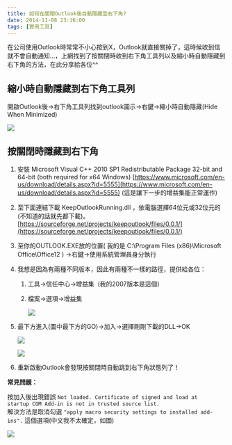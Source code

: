 ```yaml
---
title: 如何在關閉Outlook後自動隱藏至右下角?
date: 2014-11-08 23:16:00
tags: [實用工具]
---
```


在公司使用Outlook時常常不小心按到X，Outlook就直接關掉了，這時候收到信就不會自動通知...，上網找到了按關閉時收到右下角工具列以及縮小時自動隱藏到右下角的方法，在此分享給各位^^
<!-- more -->

## 縮小時自動隱藏到右下角工具列

開啟Outlook後→右下角工具列找到outlook圖示→右鍵→縮小時自動隱藏(Hide When Minimized)

[![](https://4.bp.blogspot.com/-KiyveuDpwXw/VFnL7ydlo1I/AAAAAAAAJXU/pp1Umg6JtK0/s320/1b6a954ee74d809c9ba845a49b557c0a-754712.jpeg)](https://4.bp.blogspot.com/-KiyveuDpwXw/VFnL7ydlo1I/AAAAAAAAJXU/pp1Umg6JtK0/s1600/1b6a954ee74d809c9ba845a49b557c0a-754712.jpeg)

## 按關閉時隱藏到右下角  
1. 安裝 Microsoft Visual C++ 2010 SP1 Redistributable Package 32-bit and 64-bit (both required for x64 Windows)
[https://www.microsoft.com/en-us/download/details.aspx?id=5555](https://www.microsoft.com/en-us/download/details.aspx?id=5555)
(這是讓下一步的增益集能正常運作)

2. 至下面連結下載 KeepOutlookRunning.dll ，依電腦選擇64位元或32位元的(不知道的話就先都下載)。
[https://sourceforge.net/projects/keepoutlook/files/0.0.1/](https://sourceforge.net/projects/keepoutlook/files/0.0.1/)

3. 至你的OUTLOOK.EXE放的位置( 我的是 C:\Program Files (x86)\Microsoft Office\Office12 ) →右鍵→使用系統管理員身分執行

4. 我想是因為有兩種不同版本，因此有兩種不一樣的路徑，提供給各位：
   1. 工具→信任中心→增益集  (我的2007版本是這個)
   2. 檔案→選項→增益集

      ![](https://4.bp.blogspot.com/-7tsXJ0-UfK0/VFnL8l7SYdI/AAAAAAAAJXg/enhKYUjiNf0/s1600/7ad883e297eae239c6784893423ddbfd-758348.jpeg)

5. 最下方進入(圖中最下方的GO)→加入→選擇剛剛下載的DLL→OK

   [![](https://2.bp.blogspot.com/-o-fPVYy1aXg/VFnL9FX6nhI/AAAAAAAAJXs/C5zMrEAKU60/s320/95cd4f95d5bf27cedd8632c25c3ffc1c-760630.jpeg)](https://2.bp.blogspot.com/-o-fPVYy1aXg/VFnL9FX6nhI/AAAAAAAAJXs/C5zMrEAKU60/s1600/95cd4f95d5bf27cedd8632c25c3ffc1c-760630.jpeg)

   [![](https://3.bp.blogspot.com/-bntxwvx2LiI/VFnL9zfUWQI/AAAAAAAAJX4/oIuJkMxhKRM/s320/3ef837ba78f8f19934b1a73f20438a43-763517.jpeg)](https://3.bp.blogspot.com/-bntxwvx2LiI/VFnL9zfUWQI/AAAAAAAAJX4/oIuJkMxhKRM/s1600/3ef837ba78f8f19934b1a73f20438a43-763517.jpeg)

6. 重新啟動Outlook會發現按關閉時自動跳到右下角狀態列了！

**常見問題：**

按加入後出現錯誤
`Not loaded. Certificate of signed and load at startup COM Add-in is not in trusted source list.`  
解決方法是取消勾選 `"apply macro security settings to installed add-ins".` 這個選項(中文我不太確定，如圖)

[![](https://4.bp.blogspot.com/-bldRZ40hl0k/VFnL-cC7tiI/AAAAAAAAJYE/BS6tdEtzqWg/s320/d696326a00fa258ca15dda058f5700de-765879.jpeg)](https://4.bp.blogspot.com/-bldRZ40hl0k/VFnL-cC7tiI/AAAAAAAAJYE/BS6tdEtzqWg/s1600/d696326a00fa258ca15dda058f5700de-765879.jpeg)

